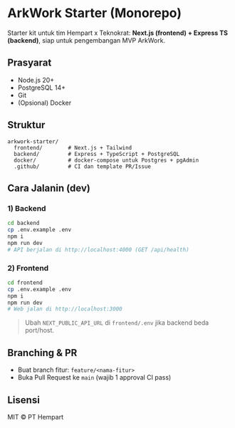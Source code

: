 # ArkWork Starter (Monorepo)

Starter kit untuk tim Hempart x Teknokrat: **Next.js (frontend) + Express TS (backend)**, siap untuk pengembangan MVP ArkWork.

## Prasyarat
- Node.js 20+
- PostgreSQL 14+
- Git
- (Opsional) Docker

## Struktur
```
arkwork-starter/
  frontend/        # Next.js + Tailwind
  backend/         # Express + TypeScript + PostgreSQL
  docker/          # docker-compose untuk Postgres + pgAdmin
  .github/         # CI dan template PR/Issue
```

## Cara Jalanin (dev)
### 1) Backend
```bash
cd backend
cp .env.example .env
npm i
npm run dev
# API berjalan di http://localhost:4000 (GET /api/health)
```

### 2) Frontend
```bash
cd frontend
cp .env.example .env
npm i
npm run dev
# Web jalan di http://localhost:3000
```

> Ubah `NEXT_PUBLIC_API_URL` di `frontend/.env` jika backend beda port/host.

## Branching & PR
- Buat branch fitur: `feature/<nama-fitur>`
- Buka Pull Request ke `main` (wajib 1 approval CI pass)

## Lisensi
MIT © PT Hempart
